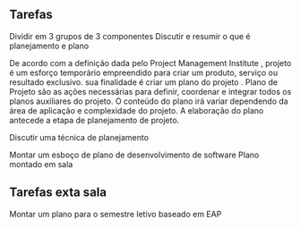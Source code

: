 ## Tarefas

Dividir em 3 grupos de 3 componentes
Discutir e resumir o que é planejamento e plano

De acordo com a definição dada pelo Project Management Institute , projeto é um esforço temporário empreendido para criar um produto, 
serviço ou resultado exclusivo. sua  finalidade é criar um plano do projeto . Plano de Projeto são as ações necessárias para definir, 
coordenar e integrar todos os planos auxiliares do projeto. O conteúdo do plano irá variar dependendo da área de aplicação e complexidade
do projeto. A elaboração do plano antecede a etapa de planejamento de projeto.

Discutir uma técnica de planejamento



Montar um esboço de plano de desenvolvimento de software
Plano montado em sala 


## Tarefas exta sala
Montar um plano para o semestre letivo baseado em EAP
